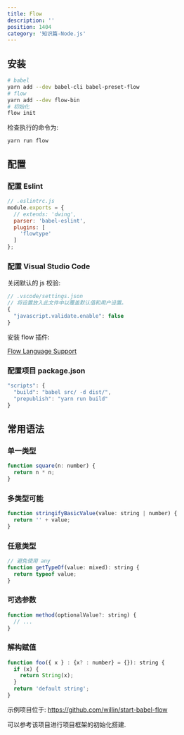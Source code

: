 ```yaml
---
title: Flow
description: ''
position: 1404
category: '知识篇-Node.js'
---
```


## 安装

```bash
# babel
yarn add --dev babel-cli babel-preset-flow
# flow
yarn add --dev flow-bin
# 初始化
flow init
```

检查执行的命令为:

```
yarn run flow
```

## 配置

### 配置 Eslint

```js
// .eslintrc.js
module.exports = {
  // extends: 'dwing',
  parser: 'babel-eslint',
  plugins: [
    'flowtype'
  ]
};
```

### 配置 Visual Studio Code

关闭默认的 js 校验:

```js
// .vscode/settings.json
// 将设置放入此文件中以覆盖默认值和用户设置。
{
  "javascript.validate.enable": false
}
```

安装 flow 插件:

[Flow Language Support](https://marketplace.visualstudio.com/items?itemName=flowtype.flow-for-vscode)

### 配置项目 package.json

```js
"scripts": {
  "build": "babel src/ -d dist/",
  "prepublish": "yarn run build"
}
```

## 常用语法

### 单一类型

```js
function square(n: number) {
  return n * n;
}
```

### 多类型可能

```js
function stringifyBasicValue(value: string | number) {
  return '' + value;
}
```

### 任意类型

```js
// 避免使用 any
function getTypeOf(value: mixed): string {
  return typeof value;
}
```

### 可选参数

```js
function method(optionalValue?: string) {
  // ...
}
```

### 解构赋值

```js
function foo({ x } : {x? : number} = {}): string {
  if (x) {
    return String(x);
  }
  return 'default string';
}
```

示例项目位于: <https://github.com/willin/start-babel-flow>

可以参考该项目进行项目框架的初始化搭建.
